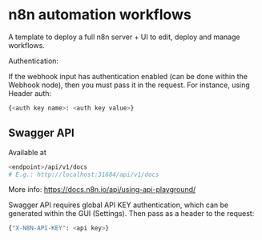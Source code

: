 # n8n automation workflows

A template to deploy a full n8n server + UI to edit, deploy and manage workflows.


Authentication:

If the webhook input has authentication enabled (can be done within the Webhook node), then you must pass it in the request. For instance, using Header auth:

```bash
{<auth key name>: <auth key value>}
```

## Swagger API

Available at 
```bash
<endpoint>/api/v1/docs
# E.g.: http://localhost:31684/api/v1/docs
```

More info: https://docs.n8n.io/api/using-api-playground/

Swagger API requires global API KEY authentication, which can be generated within the GUI (Settings). Then pass as a header to the request:

```bash
{"X-N8N-API-KEY": <api key>}
```